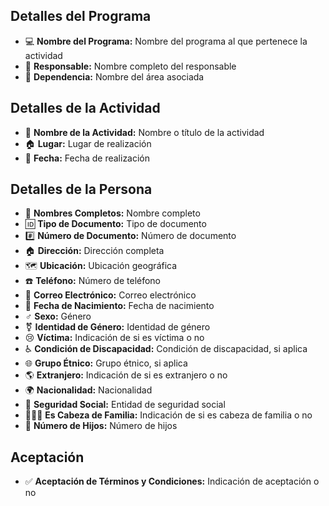 ## Detalles del Programa

- 💻 **Nombre del Programa:** Nombre del programa al que pertenece la actividad
- 👤 **Responsable:** Nombre completo del responsable
- 🏢 **Dependencia:** Nombre del área asociada

## Detalles de la Actividad

- 🎯 **Nombre de la Actividad:** Nombre o título de la actividad
- 🏠 **Lugar:** Lugar de realización
- 📅 **Fecha:** Fecha de realización

## Detalles de la Persona

- 👤 **Nombres Completos:** Nombre completo
- 🆔 **Tipo de Documento:** Tipo de documento
- #️⃣ **Número de Documento:** Número de documento
- 🏠 **Dirección:** Dirección completa
- 🗺️ **Ubicación:** Ubicación geográfica
- ☎️ **Teléfono:** Número de teléfono
- 📧 **Correo Electrónico:** Correo electrónico
- 🎂 **Fecha de Nacimiento:** Fecha de nacimiento
- ♂️ **Sexo:** Género
- ⚧️ **Identidad de Género:** Identidad de género
- 😢 **Víctima:** Indicación de si es víctima o no
- ♿ **Condición de Discapacidad:** Condición de discapacidad, si aplica
- 🌐 **Grupo Étnico:** Grupo étnico, si aplica
- 🌎 **Extranjero:** Indicación de si es extranjero o no
- 🌍 **Nacionalidad:** Nacionalidad
- 🏥 **Seguridad Social:** Entidad de seguridad social
- 👨‍👩‍👧 **Es Cabeza de Familia:** Indicación de si es cabeza de familia o no
- 👶 **Número de Hijos:** Número de hijos

## Aceptación

- ✅ **Aceptación de Términos y Condiciones:** Indicación de aceptación o no
